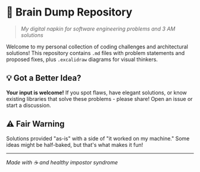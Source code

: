 # 🧠 Brain Dump Repository

> _My digital napkin for software engineering problems and 3 AM solutions_

Welcome to my personal collection of coding challenges and architectural solutions! This repository contains `.md` files with problem statements and proposed fixes, plus `.excalidraw` diagrams for visual thinkers.

## 💡 Got a Better Idea?

**Your input is welcome!** If you spot flaws, have elegant solutions, or know existing libraries that solve these problems - please share! Open an issue or start a discussion.

## ⚠️ Fair Warning

Solutions provided "as-is" with a side of "it worked on my machine." Some ideas might be half-baked, but that's what makes it fun!

---

_Made with ☕ and healthy impostor syndrome_
